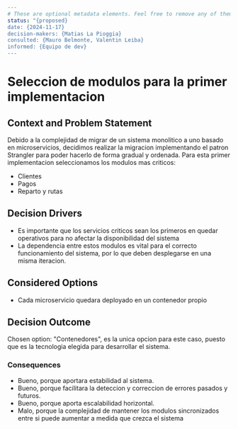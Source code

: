 ```yaml
---
# These are optional metadata elements. Feel free to remove any of them.
status: "{proposed}
date: {2024-11-17}
decision-makers: {Matias La Pioggia}
consulted: {Mauro Belmonte, Valentin Leiba}
informed: {Equipo de dev}
---
```


# Seleccion de modulos para la primer implementacion

## Context and Problem Statement

Debido a la complejidad de migrar de un sistema monolitico a uno basado en microservicios, decidimos realizar la migracion implementando el patron Strangler para poder hacerlo de forma gradual y ordenada. Para esta primer implementacion seleccionamos los modulos mas criticos:

* Clientes
* Pagos
* Reparto y rutas

<!-- This is an optional element. Feel free to remove. -->
## Decision Drivers

* Es importante que los servicios criticos sean los primeros en quedar operativos para no afectar la disponibilidad del sistema
* La dependencia entre estos modulos es vital para el correcto funcionamiento del sistema, por lo que deben desplegarse en una misma iteracion.

## Considered Options

* Cada microservicio quedara deployado en un contenedor propio

## Decision Outcome

Chosen option: "Contenedores", es la unica opcion para este caso, puesto que es la tecnologia elegida para desarrollar el sistema.

<!-- This is an optional element. Feel free to remove. -->
### Consequences

* Bueno, porque aportara estabilidad al sistema.
* Bueno, porque facilitara la deteccion y correccion de errores pasados y futuros.
* Bueno, porque aporta escalabilidad horizontal.
* Malo, porque la complejidad de mantener los modulos sincronizados entre si puede aumentar a medida que crezca el sistema

